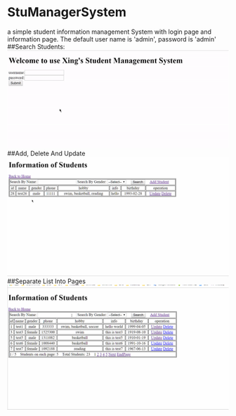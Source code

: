 # StuManagerSystem
a simple student information management System with login page and information page. The default user name is 'admin', password is 'admin'
##Search Students:
![image](https://github.com/XingxingLi2017/StuManagerSystem/blob/master/gif/search.gif)
##Add, Delete And Update
![image](https://github.com/XingxingLi2017/StuManagerSystem/blob/master/gif/CDU.gif) 
##Separate List Into Pages
![image](https://github.com/XingxingLi2017/StuManagerSystem/blob/master/gif/paging.gif) 
